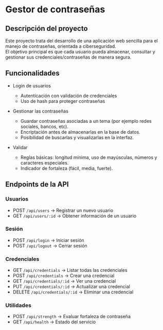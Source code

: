 # Gestor de contraseñas

## Descripción del proyecto
Este proyecto trata del desarrollo de una aplicación web sencilla para el manejo de contraseñas, orientada a ciberseguridad.  
El objetivo principal es que cada usuario pueda almacenar, consultar y gestionar sus credenciales/contraseñas de manera segura.

## Funcionalidades
- Login de usuarios  
  - Autenticación con validación de credenciales  
  - Uso de hash para proteger contraseñas  

- Gestionar las contraseñas  
  - Guardar contraseñas asociadas a un tema (por ejemplo redes sociales, bancos, etc).  
  - Encriptación antes de almacenarlas en la base de datos.  
  - Posibilidad de buscarlas y visualizarlas en la interfaz.  

- Validar  
  - Reglas básicas: longitud mínima, uso de mayúsculas, números y caracteres especiales.  
  - Indicador de fortaleza (fácil, media, fuerte).  

## Endpoints de la API

### Usuarios
- POST `/api/users` → Registrar un nuevo usuario  
- GET `/api/users/:id` → Obtener información de un usuario  

### Sesión
- POST `/api/login` → Iniciar sesión  
- POST `/api/logout` → Cerrar sesión  

### Credenciales
- GET `/api/credentials` → Listar todas las credenciales  
- POST `/api/credentials` → Crear una credencial  
- GET `/api/credentials/:id` → Ver una credencial  
- PUT `/api/credentials/:id` → Actualizar una credencial  
- DELETE `/api/credentials/:id` → Eliminar una credencial  

### Utilidades
- POST `/api/strength` → Evaluar fortaleza de contraseña  
- GET `/api/health` → Estado del servicio  
